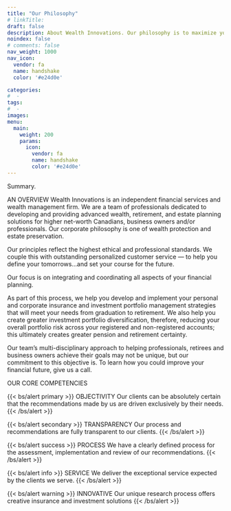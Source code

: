```yaml
---
title: "Our Philosophy"
# linkTitle:
draft: false
description: About Wealth Innovations. Our philosophy is to maximize your investments.
noindex: false
# comments: false
nav_weight: 1000
nav_icon:
  vendor: fa
  name: handshake
  color: '#e24d0e'

categories:
#  - 
tags:
#  - 
images:
menu:
  main:
    weight: 200
    params:
      icon:
        vendor: fa
        name: handshake
        color: '#e24d0e'
---
```


Summary.

<!--more-->

AN OVERVIEW
Wealth Innovations is an independent financial services and wealth management firm. We are a team of professionals dedicated to developing and providing advanced wealth, retirement, and estate planning solutions for higher net-worth Canadians, business owners and/or professionals. Our corporate philosophy is one of wealth protection and estate preservation.

Our principles reflect the highest ethical and professional standards. We couple this with outstanding personalized customer service — to help you define your tomorrows...and set your course for the future.

Our focus is on integrating and coordinating all aspects of your financial planning.

As part of this process, we help you develop and implement your personal and corporate insurance and investment portfolio management strategies that will meet your needs from graduation to retirement. We also help you create greater investment portfolio diversification, therefore, reducing your overall portfolio risk across your registered and non-registered accounts; this ultimately creates greater pension and retirement certainty.

Our team’s multi-disciplinary approach to helping professionals, retirees and business owners achieve their goals may not be unique, but our commitment to this objective is. To learn how you could improve your financial future, give us a call.

OUR CORE COMPETENCIES

{{< bs/alert primary >}}
OBJECTIVITY
Our clients can be absolutely certain that the recommendations made by us are driven exclusively by their needs.
{{< /bs/alert >}}

{{< bs/alert secondary >}}
TRANSPARENCY
Our process and recommendations are fully transparent to our clients.
{{< /bs/alert >}}

{{< bs/alert success >}}
PROCESS
We have a clearly defined process for the assessment, implementation and review of our recommendations.
{{< /bs/alert >}}

{{< bs/alert info >}}
SERVICE
We deliver the exceptional service expected by the clients we serve.
{{< /bs/alert >}}

{{< bs/alert warning >}}
INNOVATIVE
Our unique research process offers creative insurance and investment solutions
{{< /bs/alert >}}
